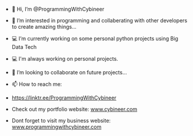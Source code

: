 - 👋 Hi, I’m @ProgrammingWithCybineer
- 👀 I’m interested in programming and collaberating with other developers to create amazing things...
- 💻 I’m currently working on some personal python projects using Big Data Tech
- 💻 I'm always working on personal projects.
- 💞️ I’m looking to collaborate on future projects...

- 📫 How to reach me: 
- https://linktr.ee/ProgrammingWithCybineer

- Check out my portfolio website: www.cybineer.com

- Dont forget to visit my business website: www.programmingwithcybineer.com

<!---
Programmingwithcybineer/programmingwithcybineer is a ✨ special ✨ repository because its `README.md` (this file) appears on your GitHub profile.
You can click the Preview link to take a look at your changes.
--->
